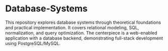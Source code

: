 # Database-Systems
This repository explores database systems through theoretical foundations and practical implementation. It covers relational modeling, SQL, normalization, and query optimization. The centerpiece is a web-enabled application with a database backend, demonstrating full-stack development using PostgreSQL/MySQL.
